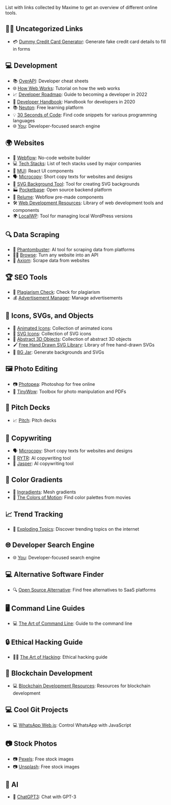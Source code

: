 List with links collected by Maxime to get an overview of different online tools.

## 🧑‍💼 Uncategorized Links
- 💳 [Dummy Credit Card Generator](https://saijogeorge.com/dummy-credit-card-generator/): Generate fake credit card details to fill in forms

## 💻 Development
- 📚 [OverAPI](https://overapi.com/): Developer cheat sheets
- 🌐 [How Web Works](https://github.com/vasanthk/how-web-works): Tutorial on how the web works
- 📈 [Developer Roadmap](https://github.com/kamranahmedse/developer-roadmap): Guide to becoming a developer in 2022
- 📖 [Developer Handbook](https://github.com/apptension/developer-handbook): Handbook for developers in 2020
- 📚 [Neuton](https://neuton.app/): Free learning platform
- 💡 [30 Seconds of Code](https://www.30secondsofcode.org/): Find code snippets for various programming languages
- 🌐 [You](https://you.con/): Developer-focused search engine

## 🌍 Websites
- 🌈 [Webflow](https://webflow.com/): No-code website builder
- 💻 [Tech Stacks](https://stackshare.io/): List of tech stacks used by major companies
- 🌟 [MUI](https://mui.com/): React UI components
- 🗣 [Microcopy](https://www.microcopy.me/): Short copy texts for websites and designs
- 🎨 [SVG Background Tool](https://app.haikei.app/): Tool for creating SVG backgrounds
- 🏭 [Pocketbase](https://pocketbase.io/): Open source backend platform
- 🧩 [Relume](https://library.relume.io/): Webflow pre-made components
- 🛠 [Web Development Resources](https://github.com/markodenic/web-development-resources): Library of web development tools and components
- 🌍 [LocalWP](https://localwp.com/): Tool for managing local WordPress versions

## 🔍 Data Scraping
- 👻 [Phantombuster](https://phantombuster.com/): AI tool for scraping data from platforms
- 🕵️‍♂️ [Browse](https://www.browse.ai/): Turn any website into an API
- 🤖 [Axiom](https://axiom.ai/): Scrape data from websites

## 🏆 SEO Tools
- 📝 [Plagiarism Check](https://www.prepostseo.com/): Check for plagiarism
- 💰 [Advertisement Manager](https://adespresso.com/): Manage advertisements

## 🌟 Icons, SVGs, and Objects
- 🎨 [Animated Icons](https://lordicon.com/icons): Collection of animated icons
- 🌟 [SVG Icons](https://thenounproject.com/): Collection of SVG icons
- 🔮 [Abstract 3D Objects](https://lostgeometry.xyz/): Collection of abstract 3D objects
- 🖌 [Free Hand Drawn SVG Library](https://openpeeps.com/): Library of free hand-drawn SVGs
- 🎨 [BG Jar](https://bgjar.com/): Generate backgrounds and SVGs

## 🖼️ Photo Editing
- 📷 [Photopea](https://www.photopea.com/): Photoshop for free online
- 📸 [TinyWow](https://tinywow.com/): Toolbox for photo manipulation and PDFs

## 💼 Pitch Decks
- 📈 [Pitch](https://pitch.com/): Pitch decks

## 📝 Copywriting
- 🗣 [Microcopy](https://www.microcopy.me/): Short copy texts for websites and designs
- 🤖 [RYTR](https://rytr.me/): AI copywriting tool
- 🤖 [Jasper](https://www.jasper.ai/): AI copywriting tool

## 🎨 Color Gradients
- 🌈 [Ingradients](https://ingradients.net/): Mesh gradients
- 🎨 [The Colors of Motion](https://thecolorsofmotion.com/): Find color palettes from movies

## 📈 Trend Tracking
- 🔮 [Exploding Topics](https://explodingtopics.com/topics-this-month): Discover trending topics on the internet

## 🌐 Developer Search Engine
- 🌐 [You](https://you.com/): Developer-focused search engine

## 💻 Alternative Software Finder
- 🔍 [Open Source Alternative](https://opensourcealternative.to/): Find free alternatives to SaaS platforms

## 🖥️ Command Line Guides
- 💻 [The Art of Command Line](https://github.com/jlevy/the-art-of-command-line): Guide to the command line

## 🔒 Ethical Hacking Guide
- 🕵️‍♂️ [The Art of Hacking](https://github.com/The-Art-of-Hacking/h4cker): Ethical hacking guide

## 🔗 Blockchain Development
- 💻 [Blockchain Development Resources](https://github.com/frankiefab100/Blockchain-Development-Resources): Resources for blockchain development

## 💻 Cool Git Projects
- 💻 [WhatsApp Web.js](https://github.com/pedroslopez/whatsapp-web.js): Control WhatsApp with JavaScript

## 📷 Stock Photos
- 📷 [Pexels](https://www.pexels.com/): Free stock images
- 📷 [Unsplash](https://unsplash.com/): Free stock images

## 🤖 AI
- 🤖 [ChatGPT3](https://chat.openai.com/chat): Chat with GPT-3
